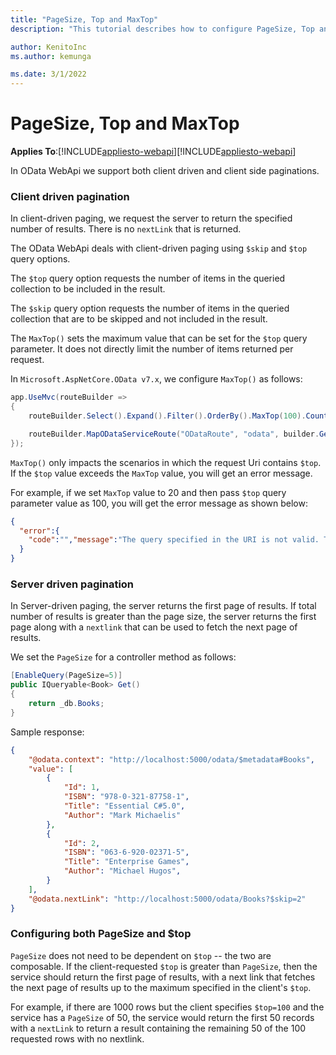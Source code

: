 ```yaml
---
title: "PageSize, Top and MaxTop"
description: "This tutorial describes how to configure PageSize, Top and MaxTop."

author: KenitoInc
ms.author: kemunga

ms.date: 3/1/2022
---
```

# PageSize, Top and MaxTop
**Applies To**:[!INCLUDE[appliesto-webapi](../includes/appliesto-webapi-v7.md)][!INCLUDE[appliesto-webapi](../includes/appliesto-webapi-v6.md)]

In OData WebApi we support both client driven and client side paginations.

### Client driven pagination
In client-driven paging, we request the server to return the specified number of results. There is no `nextLink` that is returned.

The OData WebApi deals with client-driven paging using `$skip` and `$top` query options.

The `$top` query option requests the number of items in the queried collection to be included in the result.

The `$skip` query option requests the number of items in the queried collection that are to be skipped and not included in the result.

The `MaxTop()` sets the maximum value that can be set for the `$top` query parameter. It does not directly limit the number of items returned per request.

In `Microsoft.AspNetCore.OData v7.x`, we configure `MaxTop()` as follows:

```csharp
app.UseMvc(routeBuilder =>
{
    routeBuilder.Select().Expand().Filter().OrderBy().MaxTop(100).Count();

    routeBuilder.MapODataServiceRoute("ODataRoute", "odata", builder.GetEdmModel());
});
```

`MaxTop()` only impacts the scenarios in which the request Uri contains `$top`. If the `$top` value exceeds the `MaxTop` value, you will get an error message.

For example, if we set `MaxTop` value to 20 and then pass `$top` query parameter value as 100, you will get the error message as shown below:

```json
{
  "error":{
    "code":"","message":"The query specified in the URI is not valid. The limit of '20' for Top query has been exceeded. The value from the incoming request is '100'."
  }
}
```

### Server driven pagination
In Server-driven paging, the server returns the first page of results. If total number of results is greater than the page size, the server returns the first page along with a `nextlink` that can be used to fetch the next page of results.

We set the `PageSize` for a controller method as follows:

```csharp
[EnableQuery(PageSize=5)]
public IQueryable<Book> Get()
{
    return _db.Books;
}
```

Sample response:
```json
{
    "@odata.context": "http://localhost:5000/odata/$metadata#Books",
    "value": [
        {
            "Id": 1,
            "ISBN": "978-0-321-87758-1",
            "Title": "Essential C#5.0",
            "Author": "Mark Michaelis"
        },
        {
            "Id": 2,
            "ISBN": "063-6-920-02371-5",
            "Title": "Enterprise Games",
            "Author": "Michael Hugos",
        }
    ],
    "@odata.nextLink": "http://localhost:5000/odata/Books?$skip=2"
}
```

### Configuring both PageSize and $top
`PageSize` does not need to be dependent on `$top` -- the two are composable. If the client-requested `$top` is greater than `PageSize`, then the service should return the first page of results, with a next link that fetches the next page of results up to the maximum specified in the client's `$top`.

For example, if there are 1000 rows but the client specifies `$top=100` and the service has a `PageSize` of 50, the service would return the first 50 records with a `nextLink` to return a result containing the remaining 50 of the 100 requested rows with no nextlink.